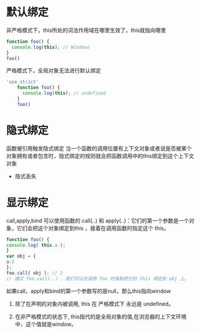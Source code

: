 # 默认绑定
非严格模式下，this所处的词法作用域在哪里生效了，this就指向哪里
```js
function foo() {
  console.log(this); // Windows
}
foo()
```
严格模式下，全局对象无法进行默认绑定
```js
'use strict'
    function foo() {
      console.log(this); // undefined
    }
    foo()
```
# 隐式绑定
函数被引用触发隐式绑定
当一个函数的调用位置有上下文对象或者说是否被某个对象拥有或者包含时，隐式绑定的规则就会把函数调用中的this绑定到这个上下文对象
- 隐式丢失


# 显示绑定
call,apply,bind
可以使用函数的 call(..) 和 apply(..)：它们的第一个参数是一个对象，它们会把这个对象绑定到this ，接着在调用函数时指定这个 this。
```js
function foo() {
console.log( this.a );
}
var obj = {
a:2
};
foo.call( obj ); // 2
// 通过 foo.call(..) ，我们可以在调用 foo 时强制把它的 this 绑定到 obj 上。
```
如果call，apply和bind的第一个参数写的是null，那么this指向window




1. 除了在声明的对象内被调用, this 在 严格模式下 永远是 undefined。

2. 在非严格模式的状态下, this指代的是全局对象的值,在浏览器的上下文环境中，这个值就是window。